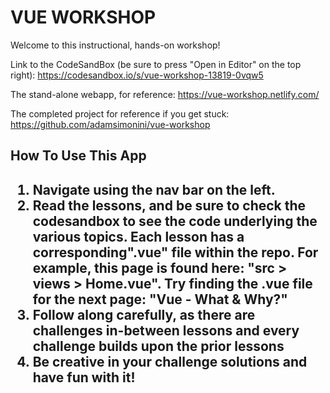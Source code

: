 # VUE WORKSHOP

Welcome to this instructional, hands-on workshop!

Link to the CodeSandBox (be sure to press "Open in Editor" on the top right): https://codesandbox.io/s/vue-workshop-13819-0vqw5

The stand-alone webapp, for reference: https://vue-workshop.netlify.com/

The completed project for reference if you get stuck: https://github.com/adamsimonini/vue-workshop


<h2>How To Use This App<h2>
  
<ol>
 <li>Navigate using the nav bar on the left.</li>
 <li>Read the lessons, and be sure to check the codesandbox to see the code underlying the various topics. Each lesson has a     corresponding".vue" file within the repo. For example, this page is found here: "src > views > Home.vue". Try finding the .vue file for the next page: "Vue - What & Why?"
 </li>
 <li>Follow along carefully, as there are challenges in-between lessons and every challenge builds upon the prior lessons</li>
 <li>Be creative in your challenge solutions and have fun with it!</li>
</ol>

